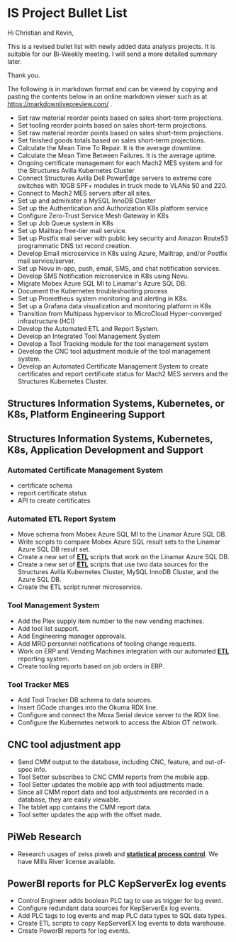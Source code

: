 # IS Project Bullet List

Hi Christian and Kevin,

This is a revised bullet list with newly added data analysis projects. It is suitable for our Bi-Weekly meeting. I will send a more detailed summary later.

Thank you.

The following is in markdown format and can be viewed by copying and pasting the contents below in an online markdown viewer such as at <https://markdownlivepreview.com/> .

- Set raw material reorder points based on sales short-term projections.
- Set tooling reorder points based on sales short-term projections.
- Set raw material reorder points based on sales short-term projections.
- Set finished goods totals based on sales short-term projections.
- Calculate the Mean Time To Repair. It is the average downtime.
- Calculate the Mean Time Between Failures. It is the average uptime.
- Ongoing certificate management for each Mach2 MES system
and for the Structures Avilla Kubernetes Cluster
- Connect Structures Avilla Dell PowerEdge servers to extreme core switches with 10GB SPF+ modules in truck mode to VLANs 50 and 220.
- Connect to Mach2 MES servers after all sites.
- Set up and administer a MySQL InnoDB Cluster
- Set up the Authentication and Authorization K8s platform service
- Configure Zero-Trust Service Mesh Gateway in K8s
- Set up Job Queue system in K8s
- Set up Mailtrap free-tier mail service.
- Set up Postfix mail server with public key security and Amazon Route53 programmatic DNS txt record creation.
- Develop Email microservice in K8s using Azure, Mailtrap, and/or Postfix mail service/server.
- Set up Novu in-app, push, email, SMS, and chat notification services.
- Develop SMS Notification microservice in K8s using Novu.
- Migrate Mobex Azure SQL MI to Linamar's Azure SQL DB.
- Document the Kubernetes troubleshooting process
- Set up Prometheus system monitoring and alerting in K8s.
- Set up a Grafana data visualization and monitoring platform in K8s
- Transition from Multipass hypervisor to MicroCloud Hyper-converged infrastructure (HCI)
- Develop the Automated ETL and Report System.
- Develop an Integrated Tool Management System
- Develop a Tool Tracking module for the tool management system
- Develop the CNC tool adjustment module of the tool management system.
- Develop an Automated Certificate Management System to create certificates and report certificate status for Mach2 MES servers and the Structures Kubernetes Cluster.

## Structures Information Systems, Kubernetes, or K8s, Platform Engineering Support

## Structures Information Systems, Kubernetes, K8s, Application Development and Support

### Automated Certificate Management System

- certificate schema
- report certificate status
- API to create certificates

### Automated ETL Report System

- Move schema from Mobex Azure SQL MI to the Linamar Azure SQL DB.
- Write scripts to compare Mobex Azure SQL result sets to the Linamar Azure SQL DB result set.
- Create a new set of **[ETL](https://www.getdbt.com/blog/extract-transform-load)** scripts that work on the Linamar Azure SQL DB.
- Create a new set of **[ETL](https://www.getdbt.com/blog/extract-transform-load)** scripts that use two data sources for the Structures Avilla Kubernetes Cluster, MySQL InnoDB Cluster, and the Azure SQL DB.
- Create the ETL script runner microservice.

### Tool Management System

- Add the Plex supply item number to the new vending machines.
- Add tool list support.
- Add Engineering manager approvals.
- Add MRO personnel notifications of tooling change requests.
- Work on ERP and Vending Machines integration with our automated **[ETL](https://www.getdbt.com/blog/extract-transform-load)** reporting system.
- Create tooling reports based on job orders in ERP.

### Tool Tracker MES

- Add Tool Tracker DB schema to data sources.
- Insert GCode changes into the Okuma RDX line.  
- Configure and connect the Moxa Serial device server to the RDX line.
- Configure the Kubernetes network to access the Albion OT network.

## CNC tool adjustment app

- Send CMM output to the database, including CNC, feature, and out-of-spec info.
- Tool Setter subscribes to CNC CMM reports from the mobile app.
- Tool Setter updates the mobile app with tool adjustments made.
- Since all CMM report data and tool adjustments are recorded in a database, they are easily viewable.
- The tablet app contains the CMM report data.
- Tool setter updates the app with the offset made.

## PiWeb Research

- Research usages of zeiss piweb and **[statistical process control](https://asq.org/quality-resources/statistical-process-control?srsltid=AfmBOopPwaYtgJNzIb_z2cVgiVBWtzgSygpJiKP-H197XVOC0Opo7C2X)**. We have Mills River license available.

## PowerBI reports for PLC KepServerEx log events

- Control Engineer adds boolean PLC tag to use as trigger for log event.
- Configure redundant data sources for KepServerEx log events.
- Add PLC tags to log events and map PLC data types to SQL data types.
- Create ETL scripts to copy KepServerEX log events to data warehouse.
- Create PowerBI reports for log events.
